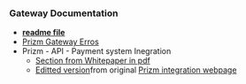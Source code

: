 ### Gateway Documentation
- [**readme file**](./README)
- [Prizm Gateway Erros](https://github.com/cryptokult/prizm_gateway/blob/master/PrizmAPIServlet_Errors.pdf)
- Prizm - API - Payment system Inegration
  - [Section from Whitepaper in pdf](..prizm_book/Prizm_API___Payment_system_Inegration__from_whitepaper_prizm_wp_ru__045__056__Integration.pdf)
  - [Editted version](./Prizm_API___Payment_system_Inegration.md)from original [Prizm integration webpage](https://pzm.space/en/pzm-integration)
